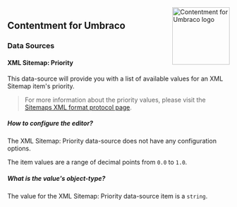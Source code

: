 <img src="../assets/img/logo.png" alt="Contentment for Umbraco logo" title="A state of Umbraco happiness." height="130" align="right">

## Contentment for Umbraco

### Data Sources

#### XML Sitemap: Priority

This data-source will provide you with a list of available values for an XML Sitemap item's priority.

> For more information about the priority values, please visit the [Sitemaps XML format protocol page](https://sitemaps.org/protocol.html#xmlTagDefinitions).


##### How to configure the editor?

The XML Sitemap: Priority data-source does not have any configuration options.

The item values are a range of decimal points from `0.0` to `1.0`.


##### What is the value's object-type?

The value for the XML Sitemap: Priority data-source item is a `string`.

